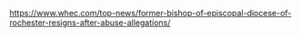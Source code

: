 https://www.whec.com/top-news/former-bishop-of-episcopal-diocese-of-rochester-resigns-after-abuse-allegations/